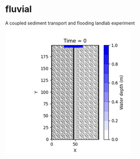 # fluvial
A coupled sediment transport and flooding landlab experiment

![gifThing](2D_Flow/animation.gif?raw=true)
